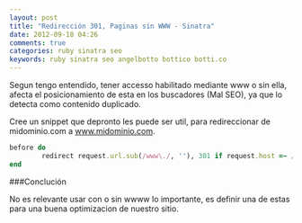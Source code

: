 ```yaml
---
layout: post
title: "Redirección 301, Paginas sin WWW - Sinatra"
date: 2012-09-18 04:26
comments: true
categories: ruby sinatra seo
keywords: ruby sinatra seo angelbotto bottico botti.co
---
```

Segun tengo entendido, tener accesso habilitado mediante www o sin ella, afecta el posicionamiento de esta en los buscadores (Mal SEO), ya que lo detecta como contenido duplicado.

Cree un snippet que depronto les puede ser util, para redireccionar de midominio.com a www.midominio.com.

```ruby sinatrapp.rb
before do
		redirect request.url.sub(/www\./, ''), 301 if request.host =~ /^www/
end
```


###Conclución

No es relevante usar con o sin wwww lo importante, es definir una de estas para una buena optimizacion de nuestro sitio.